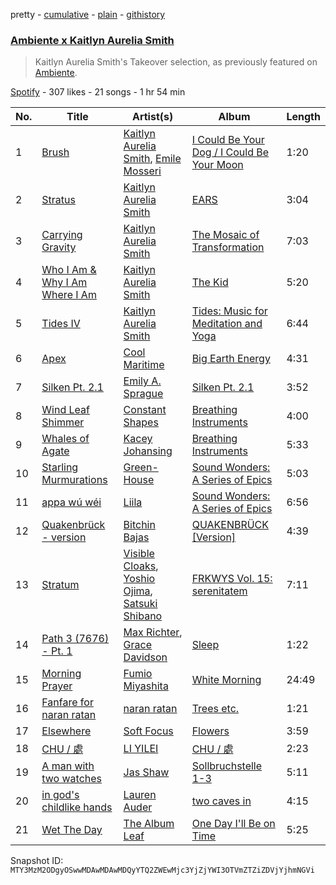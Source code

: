 pretty - [cumulative](/playlists/cumulative/37i9dQZF1DX6BZXL2Ayjmp.md) - [plain](/playlists/plain/37i9dQZF1DX6BZXL2Ayjmp) - [githistory](https://github.githistory.xyz/mackorone/spotify-playlist-archive/blob/main/playlists/plain/37i9dQZF1DX6BZXL2Ayjmp)

### [Ambiente x Kaitlyn Aurelia Smith](https://open.spotify.com/playlist/37i9dQZF1DX6BZXL2Ayjmp)

> Kaitlyn Aurelia Smith's Takeover selection, as previously featured on <a href="spotify:user:spotify:playlist:37i9dQZF1DX9c7yCloFHHL">Ambiente</a>.

[Spotify](https://open.spotify.com/user/spotify) - 307 likes - 21 songs - 1 hr 54 min

| No. | Title | Artist(s) | Album | Length |
|---|---|---|---|---|
| 1 | [Brush](https://open.spotify.com/track/5HRpMnbWQ1xwQ6kOJseu59) | [Kaitlyn Aurelia Smith](https://open.spotify.com/artist/6P86FLVAK4sxu8OhyQJBvH), [Emile Mosseri](https://open.spotify.com/artist/0BNz24TKUn8Ov1ApFkLzA1) | [I Could Be Your Dog / I Could Be Your Moon](https://open.spotify.com/album/0Mh4KBhAf7Rvq2kHCu61YK) | 1:20 |
| 2 | [Stratus](https://open.spotify.com/track/0DuKfzPUyHNS92DuruNqpK) | [Kaitlyn Aurelia Smith](https://open.spotify.com/artist/6P86FLVAK4sxu8OhyQJBvH) | [EARS](https://open.spotify.com/album/4TRKhrBtgzRO8XcoKbj4DZ) | 3:04 |
| 3 | [Carrying Gravity](https://open.spotify.com/track/4fnYutJ7rUa1OOqrLSuK2Q) | [Kaitlyn Aurelia Smith](https://open.spotify.com/artist/6P86FLVAK4sxu8OhyQJBvH) | [The Mosaic of Transformation](https://open.spotify.com/album/2uacatJeUrWB2Fj3epyMgA) | 7:03 |
| 4 | [Who I Am & Why I Am Where I Am](https://open.spotify.com/track/2kLbho3UR6oQOsdUBnaBxP) | [Kaitlyn Aurelia Smith](https://open.spotify.com/artist/6P86FLVAK4sxu8OhyQJBvH) | [The Kid](https://open.spotify.com/album/0SuhqqsHYeXuAQyA6Jcruy) | 5:20 |
| 5 | [Tides IV](https://open.spotify.com/track/3Ff6tP4vDy74gMO89AZklt) | [Kaitlyn Aurelia Smith](https://open.spotify.com/artist/6P86FLVAK4sxu8OhyQJBvH) | [Tides: Music for Meditation and Yoga](https://open.spotify.com/album/2UrefkDolomiYGbbueGZOW) | 6:44 |
| 6 | [Apex](https://open.spotify.com/track/31LiF0lnvPa8De6aQyfaIu) | [Cool Maritime](https://open.spotify.com/artist/1B5MGDIt38Z6cUdghq8SaV) | [Big Earth Energy](https://open.spotify.com/album/2gP3nXTrmHvQV6jNmsnURy) | 4:31 |
| 7 | [Silken Pt\. 2.1](https://open.spotify.com/track/72xpnBpM8UEJtCAiURvM3R) | [Emily A\. Sprague](https://open.spotify.com/artist/3GeWutjuNRg9uRqiIejRT9) | [Silken Pt\. 2.1](https://open.spotify.com/album/2M4guG3tSS7txcqjx8oiHT) | 3:52 |
| 8 | [Wind Leaf Shimmer](https://open.spotify.com/track/2arRVRDJDdOG8hqDxTOpRj) | [Constant Shapes](https://open.spotify.com/artist/4O81OJGfgxw7hD2lXowBNy) | [Breathing Instruments](https://open.spotify.com/album/6eLJW3hB8GMFBmGGw3dvBe) | 4:00 |
| 9 | [Whales of Agate](https://open.spotify.com/track/2DrWhbfrj0HLpvWDwaM9Ax) | [Kacey Johansing](https://open.spotify.com/artist/5V1yrA8FrMhKkl4rCu6flc) | [Breathing Instruments](https://open.spotify.com/album/6eLJW3hB8GMFBmGGw3dvBe) | 5:33 |
| 10 | [Starling Murmurations](https://open.spotify.com/track/547TdUdLCa38jVYvdbyeQ9) | [Green\-House](https://open.spotify.com/artist/0M6QGBKWICr8dxhh3UJW45) | [Sound Wonders: A Series of Epics](https://open.spotify.com/album/48HS17T60jMIBsS1CuFmO5) | 5:03 |
| 11 | [appa wú wéi](https://open.spotify.com/track/5LBMIJujCC9L9LVjFWfXvk) | [Liila](https://open.spotify.com/artist/1ON7c4Ak8zPGZ1Zf3oG1f0) | [Sound Wonders: A Series of Epics](https://open.spotify.com/album/48HS17T60jMIBsS1CuFmO5) | 6:56 |
| 12 | [Quakenbrück \- version](https://open.spotify.com/track/19NImMMxeU46iLoMSC1Bmu) | [Bitchin Bajas](https://open.spotify.com/artist/57ZB0kMmW6JLQAIaCzMG7I) | [QUAKENBRÜCK \[Version\]](https://open.spotify.com/album/6LkHBWg8yy3FUH0cA88Tn7) | 4:39 |
| 13 | [Stratum](https://open.spotify.com/track/6yXUaEbzWHCrYYUrw2KTpV) | [Visible Cloaks](https://open.spotify.com/artist/2gqmFO0Wo92qaqwwgL6fZG), [Yoshio Ojima](https://open.spotify.com/artist/311stj8V2orjkfjvLrLvfa), [Satsuki Shibano](https://open.spotify.com/artist/41uROYFIU6V6D0dHUdpS6c) | [FRKWYS Vol\. 15: serenitatem](https://open.spotify.com/album/3c8oJantTYVugv4AyIRhiP) | 7:11 |
| 14 | [Path 3 \(7676\) \- Pt\. 1](https://open.spotify.com/track/16BSYdWcO54eHEgIHsFGrR) | [Max Richter](https://open.spotify.com/artist/2VZNmg4vCnew4Pavo8zDdW), [Grace Davidson](https://open.spotify.com/artist/1J87mxfzE58rZLrRIOx5I5) | [Sleep](https://open.spotify.com/album/0JLN7JryQ2T7lBEYIrSQF1) | 1:22 |
| 15 | [Morning Prayer](https://open.spotify.com/track/4Tn6EyMItnoFQiBJgQbTnf) | [Fumio Miyashita](https://open.spotify.com/artist/1x5s5AcJ440n1gmUU0Tvgr) | [White Morning](https://open.spotify.com/album/6iharVUME5RJn4wkC9sPmH) | 24:49 |
| 16 | [Fanfare for naran ratan](https://open.spotify.com/track/7shulGeXPuc6oWZeYjKMA7) | [naran ratan](https://open.spotify.com/artist/2keywPnpoD1RhMrs2Qrrsj) | [Trees etc.](https://open.spotify.com/album/0Hi7a09Vn6FuPZSsADVfsI) | 1:21 |
| 17 | [Elsewhere](https://open.spotify.com/track/6DBVVirWdJMhSGxeAkhj5m) | [Soft Focus](https://open.spotify.com/artist/3Hu8TNrSPH6erkjf0hd76b) | [Flowers](https://open.spotify.com/album/5fU3uxs6SUKJI1IiToF0um) | 3:59 |
| 18 | [CHU / 處](https://open.spotify.com/track/5D4LseymlE9t3nEZCMtEYN) | [LI YILEI](https://open.spotify.com/artist/791gUmsH46HMASQZvPwXsp) | [CHU / 處](https://open.spotify.com/album/1yhSwBtIuk49GmK6pBydQC) | 2:23 |
| 19 | [A man with two watches](https://open.spotify.com/track/4nYjHsCzPjRd3TWBEOABRu) | [Jas Shaw](https://open.spotify.com/artist/1iYfEUKXzyy3bE2elxuipV) | [Sollbruchstelle 1\-3](https://open.spotify.com/album/2Y0rzl9PGZQ8JYPDCkBFmo) | 5:11 |
| 20 | [in god's childlike hands](https://open.spotify.com/track/02X3SQ6Qkf7SZDBsxmV006) | [Lauren Auder](https://open.spotify.com/artist/5rxf4rjZ5lyhKt7DWM5dLL) | [two caves in](https://open.spotify.com/album/4bNmdNdFf2ee9W8ZHfr5jA) | 4:15 |
| 21 | [Wet The Day](https://open.spotify.com/track/1QYp72zf8szkIynwO7LfZR) | [The Album Leaf](https://open.spotify.com/artist/02uPe16VFxPaiueQsPEDkE) | [One Day I'll Be on Time](https://open.spotify.com/album/14bmNzbjfysfg0SErQA4Pj) | 5:25 |

Snapshot ID: `MTY3MzM2ODgyOSwwMDAwMDAwMDQyYTQ2ZWEwMjc3YjZjYWI3OTVmZTZiZDVjYjhmNGVi`
